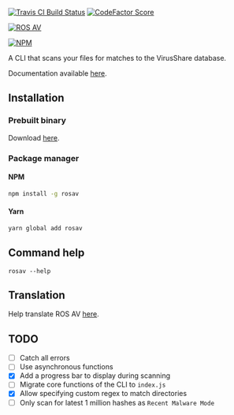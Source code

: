 [![Travis CI Build Status](https://img.shields.io/travis/com/Richienb/rosav/master.svg?style=for-the-badge)](https://travis-ci.com/Richienb/rosav)
[![CodeFactor Score](https://www.codefactor.io/repository/github/richienb/rosav/badge?style=for-the-badge)](https://www.codefactor.io/repository/github/richienb/rosav)

[![ROS AV](https://a.icons8.com/kTZddigl/FNiIO4/ros-av.svg)](#)

[![NPM](https://nodei.co/npm/rosav.png)](https://nodei.co/npm/rosav)

A CLI that scans your files for matches to the VirusShare database.

Documentation available [here](https://richienb.github.io/rosav).

## Installation

### Prebuilt binary

Download [here](https://github.com/Richienb/rosav/releases/latest).

### Package manager

#### NPM

```sh
npm install -g rosav
```

#### Yarn

```sh
yarn global add rosav
```

## Command help

```
rosav --help
```

## Translation

Help translate ROS AV [here](https://translate.zanata.org/iteration/view/rosav/Main/languages).

## TODO

- [ ] Catch all errors
- [ ] Use asynchronous functions
- [x] Add a progress bar to display during scanning
- [ ] Migrate core functions of the CLI to `index.js`
- [x] Allow specifying custom regex to match directories
- [ ] Only scan for latest 1 million hashes as `Recent Malware Mode`
